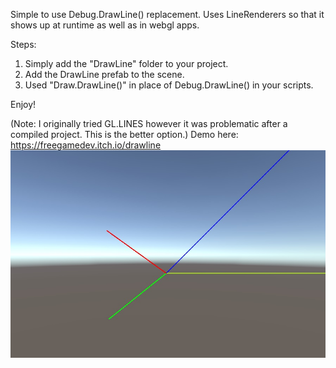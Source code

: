 Simple to use Debug.DrawLine() replacement.
Uses LineRenderers so that it shows up at runtime as well as in webgl apps.

Steps:
1. Simply add the "DrawLine" folder to your project. 
2. Add the DrawLine prefab to the scene.
3. Used "Draw.DrawLine()" in place of Debug.DrawLine() in your scripts.

Enjoy!

(Note: I originally tried GL.LINES however it was problematic after a compiled project. This is the better option.)
Demo here: https://freegamedev.itch.io/drawline
![Chip8 Unity3D WebGL Emulator](Lines.jpg)